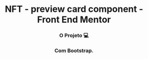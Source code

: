 <div align="center"><h1>NFT - preview card component - Front End Mentor</h1> </div>

<div align="center"><h3>O Projeto 💻</h3></div>

<div align="center"><h3><strong> Com </strong> Bootstrap.</h3></div>